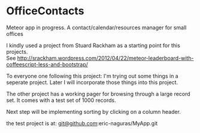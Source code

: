 OfficeContacts
==============

Meteor app in progress. A contact/calendar/resources manager for small offices

I kindly used a project from Stuard Rackham as a starting point for this projects.   
See http://srackham.wordpress.com/2012/04/22/meteor-leaderboard-with-coffeescript-less-and-bootstrap/


To everyone one following this project:
I'm trying out some things in a seperate project.
Later I will incorporate those things into this project.

The other project has a working pager for browsing through a large record set.
It comes with a test set of 1000 records.

Next step will be implementing sorting by clicking on a column header.

the test project is at: git@github.com:eric-naguras/MyApp.git

